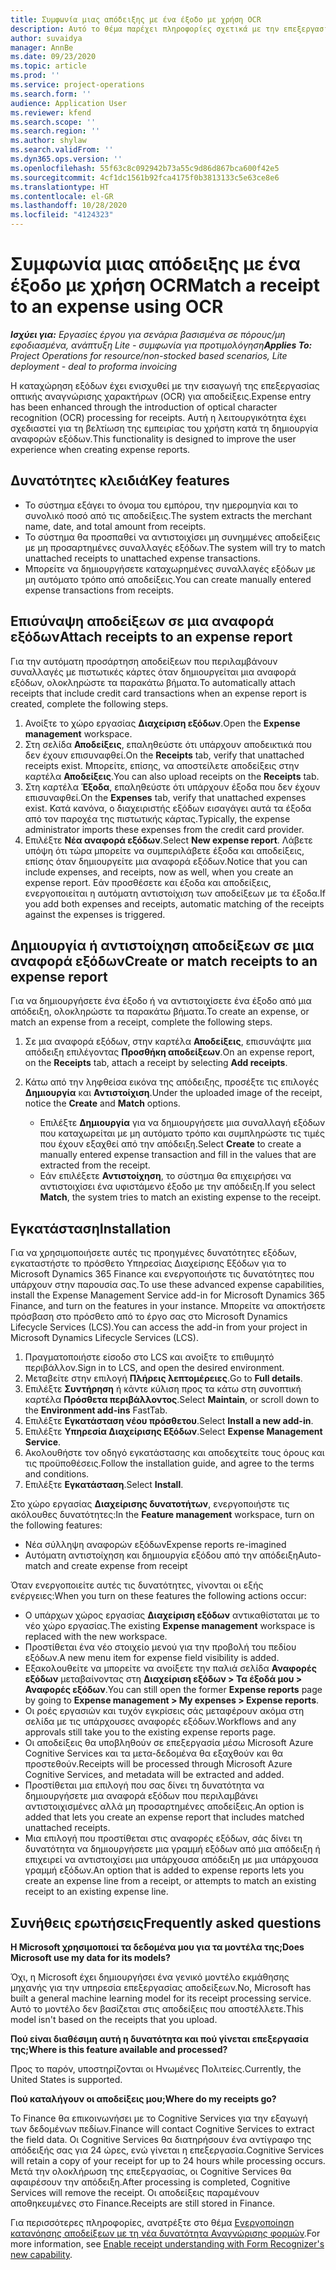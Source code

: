 ```yaml
---
title: Συμφωνία μιας απόδειξης με ένα έξοδο με χρήση OCR
description: Αυτό το θέμα παρέχει πληροφορίες σχετικά με την επεξεργασία οπτικής αναγνώρισης χαρακτήρων (OCR) για αποδείξεις.
author: suvaidya
manager: AnnBe
ms.date: 09/23/2020
ms.topic: article
ms.prod: ''
ms.service: project-operations
ms.search.form: ''
audience: Application User
ms.reviewer: kfend
ms.search.scope: ''
ms.search.region: ''
ms.author: shylaw
ms.search.validFrom: ''
ms.dyn365.ops.version: ''
ms.openlocfilehash: 55f63c8c092942b73a55c9d86d867bca600f42e5
ms.sourcegitcommit: 4cf1dc1561b92fca4175f0b3813133c5e63ce8e6
ms.translationtype: HT
ms.contentlocale: el-GR
ms.lasthandoff: 10/28/2020
ms.locfileid: "4124323"
---
```

# <a name="match-a-receipt-to-an-expense-using-ocr"></a><span data-ttu-id="c9c5a-103">Συμφωνία μιας απόδειξης με ένα έξοδο με χρήση OCR</span><span class="sxs-lookup"><span data-stu-id="c9c5a-103">Match a receipt to an expense using OCR</span></span>

<span data-ttu-id="c9c5a-104">_**Ισχύει για:** Εργασίες έργου για σενάρια βασισμένα σε πόρους/μη εφοδιασμένα, ανάπτυξη Lite - συμφωνία για προτιμολόγηση_</span><span class="sxs-lookup"><span data-stu-id="c9c5a-104">_**Applies To:** Project Operations for resource/non-stocked based scenarios, Lite deployment - deal to proforma invoicing_</span></span>

<span data-ttu-id="c9c5a-105">Η καταχώρηση εξόδων έχει ενισχυθεί με την εισαγωγή της επεξεργασίας οπτικής αναγνώρισης χαρακτήρων (OCR) για αποδείξεις.</span><span class="sxs-lookup"><span data-stu-id="c9c5a-105">Expense entry has been enhanced through the introduction of optical character recognition (OCR) processing for receipts.</span></span> <span data-ttu-id="c9c5a-106">Αυτή η λειτουργικότητα έχει σχεδιαστεί για τη βελτίωση της εμπειρίας του χρήστη κατά τη δημιουργία αναφορών εξόδων.</span><span class="sxs-lookup"><span data-stu-id="c9c5a-106">This functionality is designed to improve the user experience when creating expense reports.</span></span>

## <a name="key-features"></a><span data-ttu-id="c9c5a-107">Δυνατότητες κλειδιά</span><span class="sxs-lookup"><span data-stu-id="c9c5a-107">Key features</span></span>

- <span data-ttu-id="c9c5a-108">Το σύστημα εξάγει το όνομα του εμπόρου, την ημερομηνία και το συνολικό ποσό από τις αποδείξεις.</span><span class="sxs-lookup"><span data-stu-id="c9c5a-108">The system extracts the merchant name, date, and total amount from receipts.</span></span>
- <span data-ttu-id="c9c5a-109">Το σύστημα θα προσπαθεί να αντιστοιχίσει μη συνημμένες αποδείξεις με μη προσαρτημένες συναλλαγές εξόδων.</span><span class="sxs-lookup"><span data-stu-id="c9c5a-109">The system will try to match unattached receipts to unattached expense transactions.</span></span>
- <span data-ttu-id="c9c5a-110">Μπορείτε να δημιουργήσετε καταχωρημένες συναλλαγές εξόδων με μη αυτόματο τρόπο από αποδείξεις.</span><span class="sxs-lookup"><span data-stu-id="c9c5a-110">You can create manually entered expense transactions from receipts.</span></span>

## <a name="attach-receipts-to-an-expense-report"></a><span data-ttu-id="c9c5a-111">Επισύναψη αποδείξεων σε μια αναφορά εξόδων</span><span class="sxs-lookup"><span data-stu-id="c9c5a-111">Attach receipts to an expense report</span></span>

<span data-ttu-id="c9c5a-112">Για την αυτόματη προσάρτηση αποδείξεων που περιλαμβάνουν συναλλαγές με πιστωτικές κάρτες όταν δημιουργείται μια αναφορά εξόδων, ολοκληρώστε τα παρακάτω βήματα.</span><span class="sxs-lookup"><span data-stu-id="c9c5a-112">To automatically attach receipts that include credit card transactions when an expense report is created, complete the following steps.</span></span>

  1. <span data-ttu-id="c9c5a-113">Ανοίξτε το χώρο εργασίας **Διαχείριση εξόδων**.</span><span class="sxs-lookup"><span data-stu-id="c9c5a-113">Open the **Expense management** workspace.</span></span>
  2. <span data-ttu-id="c9c5a-114">Στη σελίδα **Αποδείξεις**, επαληθεύστε ότι υπάρχουν αποδεικτικά που δεν έχουν επισυναφθεί.</span><span class="sxs-lookup"><span data-stu-id="c9c5a-114">On the **Receipts** tab, verify that unattached receipts exist.</span></span> <span data-ttu-id="c9c5a-115">Μπορείτε, επίσης, να αποστείλετε αποδείξεις στην καρτέλα **Αποδείξεις**.</span><span class="sxs-lookup"><span data-stu-id="c9c5a-115">You can also upload receipts on the **Receipts** tab.</span></span>
  3. <span data-ttu-id="c9c5a-116">Στη καρτέλα **Έξοδα**, επαληθεύστε ότι υπάρχουν έξοδα που δεν έχουν επισυναφθεί.</span><span class="sxs-lookup"><span data-stu-id="c9c5a-116">On the **Expenses** tab, verify that unattached expenses exist.</span></span> <span data-ttu-id="c9c5a-117">Κατά κανόνα, ο διαχειριστής εξόδων εισαγάγει αυτά τα έξοδα από τον παροχέα της πιστωτικής κάρτας.</span><span class="sxs-lookup"><span data-stu-id="c9c5a-117">Typically, the expense administrator imports these expenses from the credit card provider.</span></span>
  4. <span data-ttu-id="c9c5a-118">Επιλέξτε **Νέα αναφορά εξόδων**.</span><span class="sxs-lookup"><span data-stu-id="c9c5a-118">Select **New expense report**.</span></span> <span data-ttu-id="c9c5a-119">Λάβετε υπόψη ότι τώρα μπορείτε να συμπεριλάβετε έξοδα και αποδείξεις, επίσης όταν δημιουργείτε μια αναφορά εξόδων.</span><span class="sxs-lookup"><span data-stu-id="c9c5a-119">Notice that you can include expenses, and receipts, now as well, when you create an expense report.</span></span> <span data-ttu-id="c9c5a-120">Εάν προσθέσετε και έξοδα και αποδείξεις, ενεργοποιείται η αυτόματη αντιστοίχιση των αποδείξεων με τα έξοδα.</span><span class="sxs-lookup"><span data-stu-id="c9c5a-120">If you add both expenses and receipts, automatic matching of the receipts against the expenses is triggered.</span></span>

## <a name="create-or-match-receipts-to-an-expense-report"></a><span data-ttu-id="c9c5a-121">Δημιουργία ή αντιστοίχηση αποδείξεων σε μια αναφορά εξόδων</span><span class="sxs-lookup"><span data-stu-id="c9c5a-121">Create or match receipts to an expense report</span></span>
<span data-ttu-id="c9c5a-122">Για να δημιουργήσετε ένα έξοδο ή να αντιστοιχίσετε ένα έξοδο από μια απόδειξη, ολοκληρώστε τα παρακάτω βήματα.</span><span class="sxs-lookup"><span data-stu-id="c9c5a-122">To create an expense, or match an expense from a receipt, complete the following steps.</span></span>

  1. <span data-ttu-id="c9c5a-123">Σε μια αναφορά εξόδων, στην καρτέλα **Αποδείξεις**, επισυνάψτε μια απόδειξη επιλέγοντας **Προσθήκη αποδείξεων**.</span><span class="sxs-lookup"><span data-stu-id="c9c5a-123">On an expense report, on the **Receipts** tab, attach a receipt by selecting **Add receipts**.</span></span>
  2. <span data-ttu-id="c9c5a-124">Κάτω από την ληφθείσα εικόνα της απόδειξης, προσέξτε τις επιλογές **Δημιουργία** και **Αντιστοίχιση**.</span><span class="sxs-lookup"><span data-stu-id="c9c5a-124">Under the uploaded image of the receipt, notice the **Create** and **Match** options.</span></span>

      - <span data-ttu-id="c9c5a-125">Επιλέξτε **Δημιουργία** για να δημιουργήσετε μια συναλλαγή εξόδων που καταχωρείται με μη αυτόματο τρόπο και συμπληρώστε τις τιμές που έχουν εξαχθεί από την απόδειξη.</span><span class="sxs-lookup"><span data-stu-id="c9c5a-125">Select **Create** to create a manually entered expense transaction and fill in the values that are extracted from the receipt.</span></span>
      - <span data-ttu-id="c9c5a-126">Εάν επιλέξετε **Αντιστοίχηση**, το σύστημα θα επιχειρήσει να αντιστοιχίσει ένα υφιστάμενο έξοδο με την απόδειξη.</span><span class="sxs-lookup"><span data-stu-id="c9c5a-126">If you select **Match**, the system tries to match an existing expense to the receipt.</span></span>

## <a name="installation"></a><span data-ttu-id="c9c5a-127">Εγκατάσταση</span><span class="sxs-lookup"><span data-stu-id="c9c5a-127">Installation</span></span>

<span data-ttu-id="c9c5a-128">Για να χρησιμοποιήσετε αυτές τις προηγμένες δυνατότητες εξόδων, εγκαταστήστε το πρόσθετο Υπηρεσίας Διαχείρισης Εξόδων για το Microsoft Dynamics 365 Finance και ενεργοποιήστε τις δυνατότητες που υπάρχουν στην παρουσία σας.</span><span class="sxs-lookup"><span data-stu-id="c9c5a-128">To use these advanced expense capabilities, install the Expense Management Service add-in for Microsoft Dynamics 365 Finance, and turn on the features in your instance.</span></span> <span data-ttu-id="c9c5a-129">Μπορείτε να αποκτήσετε πρόσβαση στο πρόσθετο από το έργο σας στο Microsoft Dynamics Lifecycle Services (LCS).</span><span class="sxs-lookup"><span data-stu-id="c9c5a-129">You can access the add-in from your project in Microsoft Dynamics Lifecycle Services (LCS).</span></span>

1. <span data-ttu-id="c9c5a-130">Πραγματοποιήστε είσοδο στο LCS και ανοίξτε το επιθυμητό περιβάλλον.</span><span class="sxs-lookup"><span data-stu-id="c9c5a-130">Sign in to LCS, and open the desired environment.</span></span>
2. <span data-ttu-id="c9c5a-131">Μεταβείτε στην επιλογή **Πλήρεις λεπτομέρειες**.</span><span class="sxs-lookup"><span data-stu-id="c9c5a-131">Go to **Full details**.</span></span>
3. <span data-ttu-id="c9c5a-132">Επιλέξτε **Συντήρηση** ή κάντε κύλιση προς τα κάτω στη συνοπτική καρτέλα **Πρόσθετα περιβάλλοντος**.</span><span class="sxs-lookup"><span data-stu-id="c9c5a-132">Select **Maintain**, or scroll down to the **Environment add-ins** FastTab.</span></span>
4. <span data-ttu-id="c9c5a-133">Επιλέξτε **Εγκατάσταση νέου πρόσθετου**.</span><span class="sxs-lookup"><span data-stu-id="c9c5a-133">Select **Install a new add-in**.</span></span>
5. <span data-ttu-id="c9c5a-134">Επιλέξτε **Υπηρεσία Διαχείρισης Εξόδων**.</span><span class="sxs-lookup"><span data-stu-id="c9c5a-134">Select **Expense Management Service**.</span></span>
6. <span data-ttu-id="c9c5a-135">Ακολουθήστε τον οδηγό εγκατάστασης και αποδεχτείτε τους όρους και τις προϋποθέσεις.</span><span class="sxs-lookup"><span data-stu-id="c9c5a-135">Follow the installation guide, and agree to the terms and conditions.</span></span>
7. <span data-ttu-id="c9c5a-136">Επιλέξτε **Εγκατάσταση**.</span><span class="sxs-lookup"><span data-stu-id="c9c5a-136">Select **Install**.</span></span>

<span data-ttu-id="c9c5a-137">Στο χώρο εργασίας **Διαχείρισης δυνατοτήτων**, ενεργοποιήστε τις ακόλουθες δυνατότητες:</span><span class="sxs-lookup"><span data-stu-id="c9c5a-137">In the **Feature management** workspace, turn on the following features:</span></span>

- <span data-ttu-id="c9c5a-138">Νέα σύλληψη αναφορών εξόδων</span><span class="sxs-lookup"><span data-stu-id="c9c5a-138">Expense reports re-imagined</span></span>
- <span data-ttu-id="c9c5a-139">Αυτόματη αντιστοίχηση και δημιουργία εξόδου από την απόδειξη</span><span class="sxs-lookup"><span data-stu-id="c9c5a-139">Auto-match and create expense from receipt</span></span>

<span data-ttu-id="c9c5a-140">Όταν ενεργοποιείτε αυτές τις δυνατότητες, γίνονται οι εξής ενέργειες:</span><span class="sxs-lookup"><span data-stu-id="c9c5a-140">When you turn on these features the following actions occur:</span></span>

- <span data-ttu-id="c9c5a-141">Ο υπάρχων χώρος εργασίας **Διαχείριση εξόδων** αντικαθίσταται με το νέο χώρο εργασίας.</span><span class="sxs-lookup"><span data-stu-id="c9c5a-141">The existing **Expense management** workspace is replaced with the new workspace.</span></span>
- <span data-ttu-id="c9c5a-142">Προστίθεται ένα νέο στοιχείο μενού για την προβολή του πεδίου εξόδων.</span><span class="sxs-lookup"><span data-stu-id="c9c5a-142">A new menu item for expense field visibility is added.</span></span>
- <span data-ttu-id="c9c5a-143">Εξακολουθείτε να μπορείτε να ανοίξετε την παλιά σελίδα **Αναφορές εξόδων** μεταβαίνοντας στη **Διαχείριση εξόδων > Τα έξοδά μου > Αναφορές εξόδων**.</span><span class="sxs-lookup"><span data-stu-id="c9c5a-143">You can still open the former **Expense reports** page by going to **Expense management > My expenses > Expense reports**.</span></span>
- <span data-ttu-id="c9c5a-144">Οι ροές εργασιών και τυχόν εγκρίσεις σάς μεταφέρουν ακόμα στη σελίδα με τις υπάρχουσες αναφορές εξόδων.</span><span class="sxs-lookup"><span data-stu-id="c9c5a-144">Workflows and any approvals still take you to the existing expense reports page.</span></span>
- <span data-ttu-id="c9c5a-145">Οι αποδείξεις θα υποβληθούν σε επεξεργασία μέσω Microsoft Azure Cognitive Services και τα μετα-δεδομένα θα εξαχθούν και θα προστεθούν.</span><span class="sxs-lookup"><span data-stu-id="c9c5a-145">Receipts will be processed through Microsoft Azure Cognitive Services, and metadata will be extracted and added.</span></span>
- <span data-ttu-id="c9c5a-146">Προστίθεται μια επιλογή που σας δίνει τη δυνατότητα να δημιουργήσετε μια αναφορά εξόδων που περιλαμβάνει αντιστοιχισμένες αλλά μη προσαρτημένες αποδείξεις.</span><span class="sxs-lookup"><span data-stu-id="c9c5a-146">An option is added that lets you create an expense report that includes matched unattached receipts.</span></span>
- <span data-ttu-id="c9c5a-147">Μια επιλογή που προστίθεται στις αναφορές εξόδων, σάς δίνει τη δυνατότητα να δημιουργήσετε μια γραμμή εξόδων από μια απόδειξη ή επιχειρεί να αντιστοιχίσει μια υπάρχουσα απόδειξη με μια υπάρχουσα γραμμή εξόδων.</span><span class="sxs-lookup"><span data-stu-id="c9c5a-147">An option that is added to expense reports lets you create an expense line from a receipt, or attempts to match an existing receipt to an existing expense line.</span></span>

## <a name="frequently-asked-questions"></a><span data-ttu-id="c9c5a-148">Συνήθεις ερωτήσεις</span><span class="sxs-lookup"><span data-stu-id="c9c5a-148">Frequently asked questions</span></span>

<span data-ttu-id="c9c5a-149">**Η Microsoft χρησιμοποιεί τα δεδομένα μου για τα μοντέλα της;**</span><span class="sxs-lookup"><span data-stu-id="c9c5a-149">**Does Microsoft use my data for its models?**</span></span>

<span data-ttu-id="c9c5a-150">Όχι, η Microsoft έχει δημιουργήσει ένα γενικό μοντέλο εκμάθησης μηχανής για την υπηρεσία επεξεργασίας αποδείξεων.</span><span class="sxs-lookup"><span data-stu-id="c9c5a-150">No, Microsoft has built a general machine learning model for its receipt processing service.</span></span> <span data-ttu-id="c9c5a-151">Αυτό το μοντέλο δεν βασίζεται στις αποδείξεις που αποστέλλετε.</span><span class="sxs-lookup"><span data-stu-id="c9c5a-151">This model isn't based on the receipts that you upload.</span></span>

<span data-ttu-id="c9c5a-152">**Πού είναι διαθέσιμη αυτή η δυνατότητα και πού γίνεται επεξεργασία της;**</span><span class="sxs-lookup"><span data-stu-id="c9c5a-152">**Where is this feature available and processed?**</span></span>

<span data-ttu-id="c9c5a-153">Προς το παρόν, υποστηρίζονται οι Ηνωμένες Πολιτείες.</span><span class="sxs-lookup"><span data-stu-id="c9c5a-153">Currently, the United States is supported.</span></span>

<span data-ttu-id="c9c5a-154">**Πού καταλήγουν οι αποδείξεις μου;**</span><span class="sxs-lookup"><span data-stu-id="c9c5a-154">**Where do my receipts go?**</span></span>

<span data-ttu-id="c9c5a-155">Το Finance θα επικοινωνήσει με το Cognitive Services για την εξαγωγή των δεδομένων πεδίων.</span><span class="sxs-lookup"><span data-stu-id="c9c5a-155">Finance will contact Cognitive Services to extract the field data.</span></span> <span data-ttu-id="c9c5a-156">Οι Cognitive Services θα διατηρήσουν ένα αντίγραφο της απόδειξής σας για 24 ώρες, ενώ γίνεται η επεξεργασία.</span><span class="sxs-lookup"><span data-stu-id="c9c5a-156">Cognitive Services will retain a copy of your receipt for up to 24 hours while processing occurs.</span></span> <span data-ttu-id="c9c5a-157">Μετά την ολοκλήρωση της επεξεργασίας, οι Cognitive Services θα αφαιρέσουν την απόδειξη.</span><span class="sxs-lookup"><span data-stu-id="c9c5a-157">After processing is completed, Cognitive Services will remove the receipt.</span></span> <span data-ttu-id="c9c5a-158">Οι αποδείξεις παραμένουν αποθηκευμένες στο Finance.</span><span class="sxs-lookup"><span data-stu-id="c9c5a-158">Receipts are still stored in Finance.</span></span>

<span data-ttu-id="c9c5a-159">Για περισσότερες πληροφορίες, ανατρέξτε στο θέμα [Ενεργοποίηση κατανόησης αποδείξεων με τη νέα δυνατότητα Αναγνώρισης φορμών](https://azure.microsoft.com/blog/enable-receipt-understanding-with-form-recognizer-s-new-capability/).</span><span class="sxs-lookup"><span data-stu-id="c9c5a-159">For more information, see [Enable receipt understanding with Form Recognizer's new capability](https://azure.microsoft.com/blog/enable-receipt-understanding-with-form-recognizer-s-new-capability/).</span></span>
